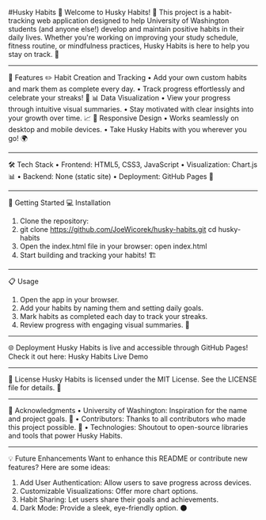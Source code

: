 #Husky Habits 🐾
Welcome to Husky Habits! 🎉 This project is a habit-tracking web application designed to help University of Washington students (and anyone else!) develop and maintain positive habits in their daily lives. Whether you're working on improving your study schedule, fitness routine, or mindfulness practices, Husky Habits is here to help you stay on track. 💪
________________________________________
🌟 Features
✏️ Habit Creation and Tracking
•	Add your own custom habits and mark them as complete every day.
•	Track progress effortlessly and celebrate your streaks! 🎯
📊 Data Visualization
•	View your progress through intuitive visual summaries.
•	Stay motivated with clear insights into your growth over time. 📈
📱 Responsive Design
•	Works seamlessly on desktop and mobile devices.
•	Take Husky Habits with you wherever you go! 🌍
________________________________________
🛠️ Tech Stack
•	Frontend: HTML5, CSS3, JavaScript
•	Visualization: Chart.js 📊
•	Backend: None (static site)
•	Deployment: GitHub Pages 🚀
________________________________________
🚀 Getting Started
💻 Installation
1.	Clone the repository:
2.	git clone https://github.com/JoeWicorek/husky-habits.git
cd husky-habits
3.	Open the index.html file in your browser:
open index.html
4.	Start building and tracking your habits! 🏗️
________________________________________
📋 Usage
1.	Open the app in your browser.
2.	Add your habits by naming them and setting daily goals.
3.	Mark habits as completed each day to track your streaks.
4.	Review progress with engaging visual summaries. 🎉
________________________________________
🌐 Deployment
Husky Habits is live and accessible through GitHub Pages! Check it out here: Husky Habits Live Demo
________________________________________
📜 License
Husky Habits is licensed under the MIT License. See the LICENSE file for details. 📝
________________________________________
🙌 Acknowledgments
•	University of Washington: Inspiration for the name and project goals. 🏫
•	Contributors: Thanks to all contributors who made this project possible. 🤗
•	Technologies: Shoutout to open-source libraries and tools that power Husky Habits.
________________________________________
💡 Future Enhancements
Want to enhance this README or contribute new features? Here are some ideas:
1.	Add User Authentication: Allow users to save progress across devices.
2.	Customizable Visualizations: Offer more chart options.
3.	Habit Sharing: Let users share their goals and achievements.
4.	Dark Mode: Provide a sleek, eye-friendly option. 🌑

